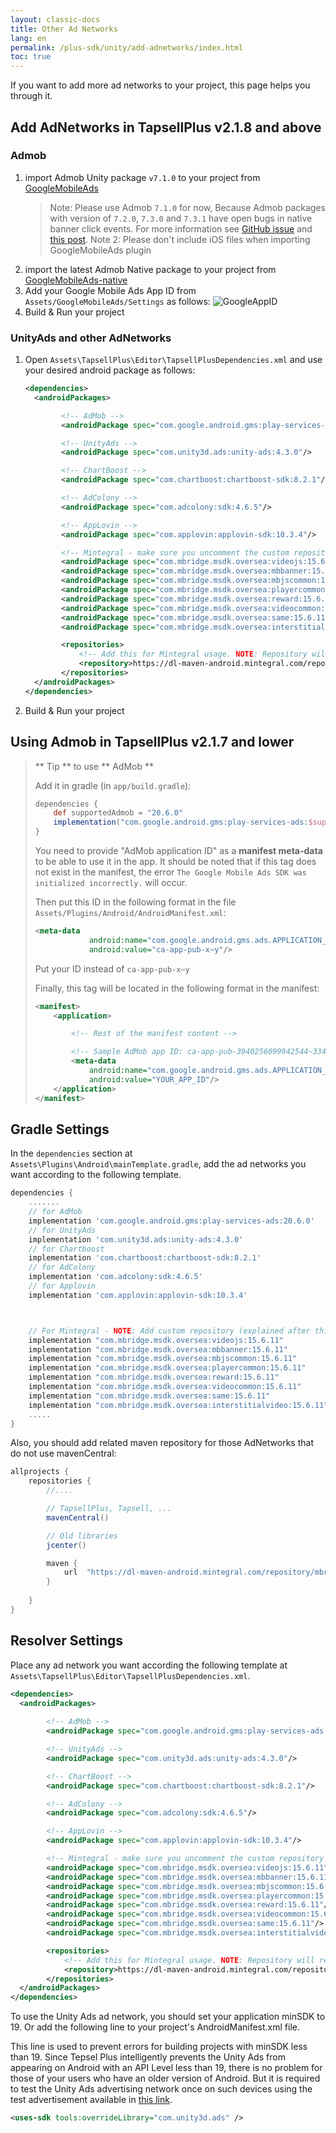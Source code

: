 ```yaml
---
layout: classic-docs
title: Other Ad Networks
lang: en
permalink: /plus-sdk/unity/add-adnetworks/index.html
toc: true
---
```


If you want to add more ad networks to your project, this page helps you through it.

## Add AdNetworks in TapsellPlus v2.1.8 and above
### Admob
1. import Admob Unity package `v7.1.0` to your project from [GoogleMobileAds](https://github.com/googleads/googleads-mobile-unity/releases)
   > Note: Please use Admob `7.1.0` for now, Because Admob packages with version of `7.2.0`, `7.3.0` and `7.3.1` have open bugs in native banner click events. For more information see [GitHub issue](https://github.com/googleads/googleads-mobile-unity/issues/2262) and [this post](https://groups.google.com/g/google-admob-ads-sdk/c/821dMZCTCpg).
   > Note 2: Please don't include iOS files when importing GoogleMobileAds plugin
2. import the latest Admob Native package to your project from [GoogleMobileAds-native](https://dl.google.com/googleadmobadssdk/GoogleMobileAds-native.unitypackage)
3. Add your Google Mobile Ads App ID from `Assets/GoogleMobileAds/Settings` as follows:
   ![GoogleAppID](https://user-images.githubusercontent.com/38072572/206126452-e7235200-510a-42cb-8565-0bfa3beb378f.png)
4. Build & Run your project

### UnityAds and other AdNetworks
1. Open `Assets\TapsellPlus\Editor\TapsellPlusDependencies.xml` and use your desired android package as follows:
    ```xml
    <dependencies>
      <androidPackages>
    
            <!-- AdMob -->
            <androidPackage spec="com.google.android.gms:play-services-ads:21.0.0"/>
    
            <!-- UnityAds -->
            <androidPackage spec="com.unity3d.ads:unity-ads:4.3.0"/>
    
            <!-- ChartBoost -->
            <androidPackage spec="com.chartboost:chartboost-sdk:8.2.1"/>
    
            <!-- AdColony -->
            <androidPackage spec="com.adcolony:sdk:4.6.5"/>
    
            <!-- AppLovin -->
            <androidPackage spec="com.applovin:applovin-sdk:10.3.4"/>
    
            <!-- Mintegral - make sure you uncomment the custom repository down below -->
            <androidPackage spec="com.mbridge.msdk.oversea:videojs:15.6.11"/>
            <androidPackage spec="com.mbridge.msdk.oversea:mbbanner:15.6.11"/>
            <androidPackage spec="com.mbridge.msdk.oversea:mbjscommon:15.6.11"/>
            <androidPackage spec="com.mbridge.msdk.oversea:playercommon:15.6.11"/>
            <androidPackage spec="com.mbridge.msdk.oversea:reward:15.6.11"/>
            <androidPackage spec="com.mbridge.msdk.oversea:videocommon:15.6.11"/>
            <androidPackage spec="com.mbridge.msdk.oversea:same:15.6.11"/>
            <androidPackage spec="com.mbridge.msdk.oversea:interstitialvideo:15.6.11"/>
    
            <repositories>
                <!-- Add this for Mintegral usage. NOTE: Repository will result in 403. Make sure you're using VPN or Proxy to circumvent it -->
                <repository>https://dl-maven-android.mintegral.com/repository/mbridge_android_sdk_oversea</repository>
            </repositories>
      </androidPackages>
    </dependencies>
    ```
2. Build & Run your project

## Using Admob in TapsellPlus v2.1.7 and lower

> ** Tip ** to use ** AdMob **
> 
> Add it in gradle (in `app/build.gradle`):
>
>```groovy
> dependencies {
>     def supportedAdmob = "20.6.0"
>     implementation("com.google.android.gms:play-services-ads:$supportedAdmob")
> }
>```
> You need to provide "AdMob application ID" as a **manifest meta-data** to be able to use it in the app.
> It should be noted that if this tag does not exist in the manifest, the error `The Google Mobile Ads SDK was initialized incorrectly.` will occur.
>
> Then put this ID in the following format in the file `Assets/Plugins/Android/AndroidManifest.xml`:
> 
> ```xml
> <meta-data
>             android:name="com.google.android.gms.ads.APPLICATION_ID"
>             android:value="ca-app-pub-x~y"/>
> ```
>
> Put your ID instead of `ca-app-pub-x~y`
> 
>
> Finally, this tag will be located in the following format in the manifest:
> 
> ```xml
> <manifest>
>     <application>
>
>         <!-- Rest of the manifest content -->
> 
>         <!-- Sample AdMob app ID: ca-app-pub-3940256099942544~3347511713 -->
>         <meta-data
>             android:name="com.google.android.gms.ads.APPLICATION_ID"
>             android:value="YOUR_APP_ID"/>
>     </application>
> </manifest>
> ```



## Gradle Settings
In the `dependencies` section at` Assets\Plugins\Android\mainTemplate.gradle`, add the ad networks you want according to the following template.

```gradle
dependencies {
    .......
    // for AdMob
    implementation 'com.google.android.gms:play-services-ads:20.6.0'
    // for UnityAds
    implementation 'com.unity3d.ads:unity-ads:4.3.0'
    // for Chartboost
    implementation 'com.chartboost:chartboost-sdk:8.2.1'
    // for AdColony
    implementation 'com.adcolony:sdk:4.6.5'
    // for Applovin
    implementation 'com.applovin:applovin-sdk:10.3.4'



    // For Mintegral - NOTE: Add custom repository (explained after this)
    implementation "com.mbridge.msdk.oversea:videojs:15.6.11"
    implementation "com.mbridge.msdk.oversea:mbbanner:15.6.11"
    implementation "com.mbridge.msdk.oversea:mbjscommon:15.6.11"
    implementation "com.mbridge.msdk.oversea:playercommon:15.6.11"
    implementation "com.mbridge.msdk.oversea:reward:15.6.11"
    implementation "com.mbridge.msdk.oversea:videocommon:15.6.11"
    implementation "com.mbridge.msdk.oversea:same:15.6.11"
    implementation "com.mbridge.msdk.oversea:interstitialvideo:15.6.11"
    .....
}
```

Also, you should add related maven repository for those AdNetworks that do not use mavenCentral:

```gradle
allprojects {  
    repositories {
        //....

        // TapsellPlus, Tapsell, ...
        mavenCentral()

        // Old libraries
        jcenter()

        maven {
            url  "https://dl-maven-android.mintegral.com/repository/mbridge_android_sdk_oversea"
        }
        
    }  
}
```

## Resolver Settings
Place any ad network you want according the following template at `Assets\TapsellPlus\Editor\TapsellPlusDependencies.xml`.

```xml
<dependencies>
  <androidPackages>
     
        <!-- AdMob -->
        <androidPackage spec="com.google.android.gms:play-services-ads:20.6.0"/>

        <!-- UnityAds -->
        <androidPackage spec="com.unity3d.ads:unity-ads:4.3.0"/>

        <!-- ChartBoost -->
        <androidPackage spec="com.chartboost:chartboost-sdk:8.2.1"/>

        <!-- AdColony -->
        <androidPackage spec="com.adcolony:sdk:4.6.5"/>

        <!-- AppLovin -->
        <androidPackage spec="com.applovin:applovin-sdk:10.3.4"/>

        <!-- Mintegral - make sure you uncomment the custom repository down below -->
        <androidPackage spec="com.mbridge.msdk.oversea:videojs:15.6.11"/>
        <androidPackage spec="com.mbridge.msdk.oversea:mbbanner:15.6.11"/>
        <androidPackage spec="com.mbridge.msdk.oversea:mbjscommon:15.6.11"/>
        <androidPackage spec="com.mbridge.msdk.oversea:playercommon:15.6.11"/>
        <androidPackage spec="com.mbridge.msdk.oversea:reward:15.6.11"/>
        <androidPackage spec="com.mbridge.msdk.oversea:videocommon:15.6.11"/>
        <androidPackage spec="com.mbridge.msdk.oversea:same:15.6.11"/>
        <androidPackage spec="com.mbridge.msdk.oversea:interstitialvideo:15.6.11"/>

        <repositories>
            <!-- Add this for Mintegral usage. NOTE: Repository will result in 403. Make sure you're using VPN or Proxy to circumvent it -->
            <repository>https://dl-maven-android.mintegral.com/repository/mbridge_android_sdk_oversea</repository>
        </repositories>
  </androidPackages>
</dependencies>
```

To use the Unity Ads ad network, you should set your application minSDK to 19. Or add the following line to your project's AndroidManifest.xml file.

This line is used to prevent errors for building projects with minSDK less than 19. Since Tepsel Plus intelligently prevents the Unity Ads from appearing on Android with an API Level less than 19, there is no problem for those of your users who have an older version of Android. But it is required to test the Unity Ads advertising network once on such devices using the test advertisement available in [this link](https://docs.tapsell.ir/plus-sdk/android/adnetworks-test/).     

```xml
<uses-sdk tools:overrideLibrary="com.unity3d.ads" />
```
